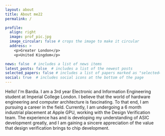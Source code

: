 ```yaml
---
layout: about
title: About me22
permalink: /

profile:
  align: right
  image: prof_pic.jpg
  image_circular: false # crops the image to make it circular
  address: >
    <p>Greater London</p>
    <p>United Kingdom</p>

news: false  # includes a list of news items
latest_posts: false  # includes a list of the newest posts
selected_papers: false # includes a list of papers marked as "selected={true}"
social: true  # includes social icons at the bottom of the page
---
```

Hello! I'm Bardia. I am a 3rd year Electronic and Information Engineering student at Imperial College London. I believe that the world of hardware engineering and computer architecture is fascinating. To that end, I am pursuing a career in the field. Currently, I am undergoing a 6 month industrial placement at Apple GPU, working with the Design Verification team. The experience has and is developing my understanding of ASIC development greatly, and I am gaining a sincere appreciation of the value that design verification brings to chip development.
